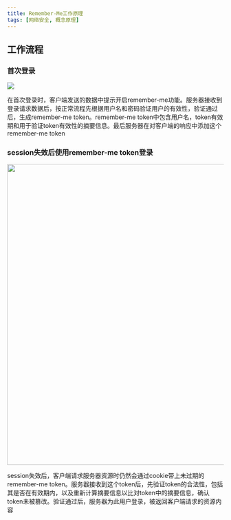 ```yaml
---
title: Remember-Me工作原理
tags: [网络安全, 概念原理]
---
```


## 工作流程

### 首次登录

![](https://oliver-blog.oss-cn-shenzhen.aliyuncs.com/20230226115255.png)

在首次登录时，客户端发送的数据中提示开启remember-me功能。服务器接收到登录请求数据后，按正常流程先根据用户名和密码验证用户的有效性，验证通过后，生成remember-me token。remember-me token中包含用户名，token有效期和用于验证token有效性的摘要信息。最后服务器在对客户端的响应中添加这个remember-me token

### session失效后使用remember-me token登录

<img src="https://oliver-blog.oss-cn-shenzhen.aliyuncs.com/20230226115826.png" width="700px" />

session失效后，客户端请求服务器资源时仍然会通过cookie带上未过期的remember-me token。服务器接收到这个token后，先验证token的合法性，包括其是否在有效期内，以及重新计算摘要信息以比对token中的摘要信息，确认token未被篡改。验证通过后，服务器为此用户登录，被返回客户端请求的资源内容